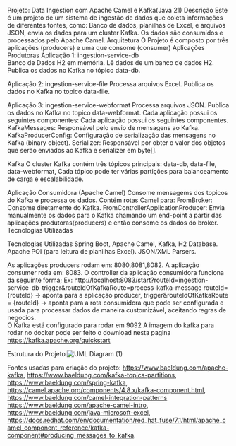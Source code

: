 Projeto: Data Ingestion com Apache Camel e Kafka(Java 21) 
Descrição
Este é um projeto de um sistema de ingestão de dados que coleta informações de diferentes fontes, como: 
Banco de dados, planilhas de Excel, e arquivos JSON, envia os dados para um cluster Kafka. Os dados são consumidos e processados pelo Apache Camel. 
Arquitetura
O Projeto é composto por três aplicações (producers) e uma que consome (consumer)
Aplicações Produtoras
Aplicação 1: ingestion-service-db  
Banco de Dados H2 em memória. 
Lê dados de um banco de dados H2.
Publica os dados no Kafka no tópico data-db.

Aplicação 2: ingestion-service-file
Processa arquivos Excel. 
Publica os dados no Kafka no topico data-file.

Aplicação 3: ingestion-service-webformat
Processa arquivos JSON. 
Publica os dados no Kafka no topico data-webformat.
Cada aplicação possui os seguintes componentes:
Cada aplicação possui os seguintes componentes. 
KafkaMessages: Responsável pelo envio de mensagens ao Kafka.
KafkaProducerConfig: Configuração de serialização das mensagens no Kafka (binary object).
Serializer: Responsável por obter o valor dos objetos que serão enviados ao Kafka e serializer em byte[].

Kafka
O cluster Kafka contém três tópicos principais:
data-db,
data-file,
data-webformat,
Cada tópico pode ter várias partições para balanceamento de carga e escalabilidade.

Aplicação Consumidora (Apache Camel)
Consome mensagems dos topicos do Kafka e processa os dados. 
Contém rotas Camel para: 
FromBroker: Consome diretamente do Kafka. 
FromControllerApplicationProducer: Envia manualmente os dados para o Kafka chamando um end-point a partir das aplicações produtoras(producers) e então consome os dados do broker. 
Tecnologias Utilizadas

Tecnologias Utilizadas
Spring Boot, Apache Camel, Kafka, H2 Database.
Apache POI (para leitura de planilhas Excel).
JSON/XML Parsers.

As aplicações producers rodam em: 8080,8081,8082.
A aplicação consumer roda em: 8083. 
O controller da aplicação consumidora funciona da seguinte forma;
Ex: http://localhost:8083/start?routeId=ingestion-service-db-trigger&routeIdOfKafkaRoute=process-kafka-message
routeId={routeId} -> aponta para a aplicação producer, trigger&routeIdOfKafkaRoute = {routeId} -> aponta para a rota consumidora que pode ser configurada e usada para processar dados de maneira customizável, aceitando regras de negocios.  
O Kafka está configurado para rodar em 9092
A imagem do kafka para rodar no docker pode ser feito o download nesta pagina 
https://kafka.apache.org/quickstart

Estrutura do Projeto 
![UML Diagram (1)](https://github.com/user-attachments/assets/0010dd89-8ec3-4fab-bd82-33a3fb175bd4)


Fontes usadas para criação do projeto: 
https://www.baeldung.com/apache-kafka,
https://www.baeldung.com/kafka-topics-partitions,
https://www.baeldung.com/spring-kafka, 
https://camel.apache.org/components/4.8.x/kafka-component.html,
https://www.baeldung.com/camel-integration-patterns
https://www.baeldung.com/apache-camel-intro,
https://www.baeldung.com/java-microsoft-excel,
https://docs.redhat.com/en/documentation/red_hat_fuse/7.1/html/apache_camel_component_reference/kafka-component#producing_messages_to_kafka.




